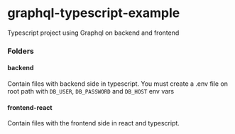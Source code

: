 # graphql-typescript-example
Typescript project using Graphql on backend and frontend

### Folders

#### backend

Contain files with backend side in typescript. You must create a .env file on root path with `DB_USER`, `DB_PASSWORD` and `DB_HOST` env vars

#### frontend-react

Contain files with the frontend side in react and typescript.

